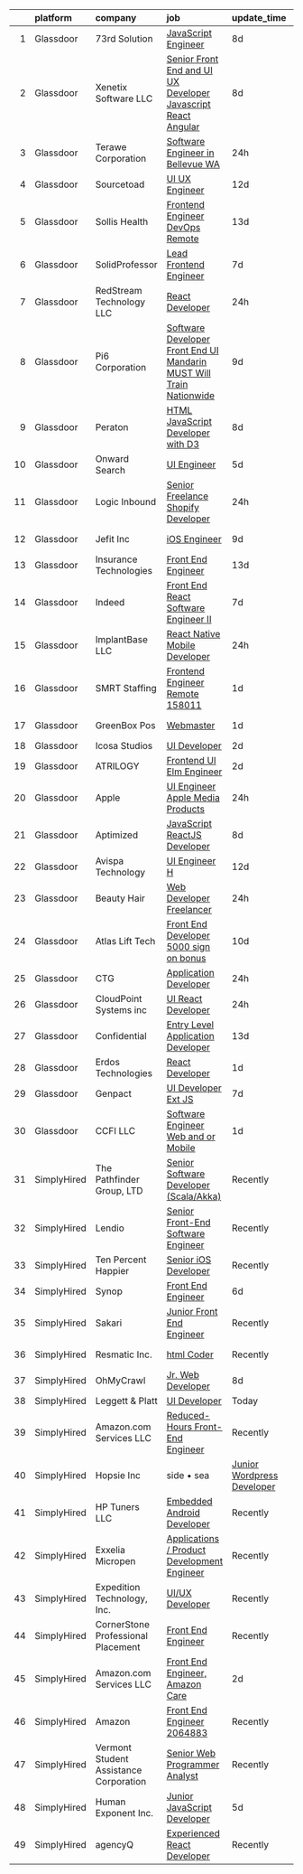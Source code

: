 

|    | platform    | company                                | job                                                                                                                                                                                                                                                                                                                                                                                                                                                                                                                                                                                                                                                                                                                                                                                                                                                                                                                                                                                                                                                                                                                                                                                                                                                                                                                                                                                                                                                                                                                                                       | update_time   | location             |
|---:|:------------|:---------------------------------------|:----------------------------------------------------------------------------------------------------------------------------------------------------------------------------------------------------------------------------------------------------------------------------------------------------------------------------------------------------------------------------------------------------------------------------------------------------------------------------------------------------------------------------------------------------------------------------------------------------------------------------------------------------------------------------------------------------------------------------------------------------------------------------------------------------------------------------------------------------------------------------------------------------------------------------------------------------------------------------------------------------------------------------------------------------------------------------------------------------------------------------------------------------------------------------------------------------------------------------------------------------------------------------------------------------------------------------------------------------------------------------------------------------------------------------------------------------------------------------------------------------------------------------------------------------------|:--------------|:---------------------|
|  1 | Glassdoor   | 73rd Solution                          | [JavaScript Engineer](https://www.glassdoor.com/partner/jobListing.htm?pos=125&ao=1110586&s=58&guid=000001818f59346a8f24eb024890d14b&src=GD_JOB_AD&t=SR&vt=w&ea=1&cs=1_e052cf9a&cb=1655967397445&jobListingId=1007939878902&cpc=A65DF3A704A48F9B&jrtk=3-0-1g67lid4mirl2801-1g67lid54g2dq800-be0b4acad5434316--6NYlbfkN0DG-F3AOcy6C0HOEGLByasGY9Cx5lIwjrWewh6s5cMnYEUrCSRL6rXFS9QWaz9Xh-UQiohWnObiR9wzTDRMeYR1c2PbuQBVMb_v0kIMieem8V9dVoSU2yOsqMru_qhwrDI5BDcSea-a8FTleKoENSB85hOUo4GjpnHTT_1e1GrpMBVLfjSmAaUF_afav7aArnc9pgbcZZSZPrkmgF2WW6eL2x638xUkaswpnrkz1yi9NdeLNxuJusy9TrQWg_4sad0NV8ALtDhXMJrzWg7yEp8aJl1iurA98gHVe0cowIgiv0J-i5osjf8SM8wd-gLq6f4yRmvAyvuCM2AVfQjWvU9GeBehgOqW1wp1pOpEetJzxpqHgpxzAXth0aDCS9jy4E-zDtjDmOIf2rqLXAQMAMoj-T1GEKH5OcbgxXPHK50P4XKD4d5R9fSTIbAXEXttOu-p0kPDJx6nCVB5J6cwHxYka2RWwvkZymxcZWs6zi4lW-ZqoHe5Q7dR)                                                                                                                                                                                                                                                                                                                                                                                                                                                                                                                                                                                                                                                                                                            | 8d            | New York, NY         |
|  2 | Glassdoor   | Xenetix Software  LLC                  | [Senior Front End and UI UX Developer   Javascript   React   Angular](https://www.glassdoor.com/partner/jobListing.htm?pos=122&ao=1110586&s=58&guid=000001818f59346a8f24eb024890d14b&src=GD_JOB_AD&t=SR&vt=w&ea=1&cs=1_f0dd01c8&cb=1655967397444&jobListingId=1007939141821&cpc=280AB1FAEDD8D536&jrtk=3-0-1g67lid4mirl2801-1g67lid54g2dq800-90042b623b70d775--6NYlbfkN0CpPMxwskfIZ-jWB7IwNHSoqSn3ArM2wfwVqlocDYodK25I6_Y2E5snAod3G6T8FgNr2eaPqRKN4EfUSdtjs6cEeHnDkaVnz9V6QLDkfPP_woH6iZDGxon2hyiPMlOIEnxcDCzr-9qpiHE8uqfIm85JnAN9I6v3znLqBKuqb4KRYQKdKYjvtaKPnhse5HlhS2EKnI_pmuoGurV5F39-tTX2t9eEodh1RdMc96sCUDavA3pAGsfW10i3edWGmA49gF3JEMoq0oT-4tIfnuIJ95Hl3FI_2upTcoHlTUlCclHhlyhu6de_OXj2CwmyPgHeD0gHGpOGetgl9i-XeuCthbErdmQEJsFHw7IJMMMzQiLY0dD29DspIULA2KR5LVYW77jBpBvO1wbYUtyjZ5Ns0IUB7A6QvHEAoujbPTqp3nAJFzT_oaLjUk5LqwrSvbN4vslrYH8jDJ_EDXKPK8JpesfaeJj5hXFr9isbI5MysxUsnnNt4qAvvPnUNsims56EVwxuSThZnQcu8ywxDkbnNfSHZjjg7O-exq26YuR87HCHk74o8Rke3HPa)                                                                                                                                                                                                                                                                                                                                                                                                                                                                                                                                                                                            | 8d            | Remote               |
|  3 | Glassdoor   | Terawe Corporation                     | [Software Engineer in Bellevue  WA](https://www.glassdoor.com/partner/jobListing.htm?pos=128&ao=1110586&s=58&guid=000001818f59346a8f24eb024890d14b&src=GD_JOB_AD&t=SR&vt=w&ea=1&cs=1_5609c24d&cb=1655967397445&jobListingId=1007957109928&cpc=545C0D17DAD7ABB7&jrtk=3-0-1g67lid4mirl2801-1g67lid54g2dq800-2aa269b27696c4cd--6NYlbfkN0Cp_WSJKd_Pz82imZmURPbhd3kYBsiZi4lpMLOH6vOlLHXZ4NTKdKhMEUP9uPogOR6IxGskdOdk0R0vqq3sHjypzZyi5RJ5d1ckuxT7eWgczcxWsy1hrvT-NVgftX6MVc0JHGhpPKlcEit7GL_4g44Ih7wxCMgQz75a2Cpfyhm6_adVLMlC4XT_AkNrA1in7MlF1dBx3fkjgb0Oj7bPjaSFOndyKtO5yx6ARTa3ef844bj72EBF7iJ0ncGzPSe_SWyQ8G01kWWVfwPW0Ylj04IQ3-lZU3NH_AxQMXQvv4c94DF6rqUb-EOsoYP4uXnV0jH0By5jZfZVw3QNGnsPzNmtRhJbI50zObcKrGdTNxajOrEbCVo2n3vpLn4BLuaeG0gF9RZxQffh6To2nYFSYds_t8FY3T_Iidl5PE6fqsqqkGHe58FSIU87jLvdTv93LWlqPPWKna-D7Zzk_dElXpWmJwwKPv0SVeU68KxbrAtmszm1ebv82RmJn3aOZmCOE6dQuoiUUnLFmliJ-gkBhMOr)                                                                                                                                                                                                                                                                                                                                                                                                                                                                                                                                                                                                                                                              | 24h           | Bellevue, WA         |
|  4 | Glassdoor   | Sourcetoad                             | [UI UX Engineer](https://www.glassdoor.com/partner/jobListing.htm?pos=117&ao=1110586&s=58&guid=000001818f59346a8f24eb024890d14b&src=GD_JOB_AD&t=SR&vt=w&ea=1&cs=1_a143ccf0&cb=1655967397443&jobListingId=1007931490458&cpc=A65DF3A704A48F9B&jrtk=3-0-1g67lid4mirl2801-1g67lid54g2dq800-1382e9cc6c66fe97--6NYlbfkN0CjhlpcIGk8MRrqVEZC62LDhbw9yf8nYsDbPLbnAzWIoGUkWb2Iql-h8BKoz0X82CVgFTD_oTOhf_hktZkSrBFSS9dmdXlGvZCptK6w5iGXUmIVFHw5CjkwkWapYgtStBSJb4eDUJjovcgr3oDj57vfnhPSGgKSfacETeNMstfn1FvImLZoVKQz6FBFaf7Y0I9jV9nrzH3B1wD9J_Akxqrtsy21sMiNiIOnvnat-rznZD8CvLIBrXJrrrBrDmJg8JlK6F-p7LZbq2BOUWux1EeR0eUsMYHsened-yBsuwzrowh8q_P9PCV0WjC06UP6N9IpBB_Wg7LfDBr5CKZb5PWNUWkpsse1k3Md5PUewn5mwXV86Kon5I4hbeInW3Fvx9mGQe2T1sEXcpxdzwBvYGGeRDhRe3-HcN1EJ4zkmnyQ6Zf0Srqvq-gnAnRbEsrdyONPu-JJG2yGRv6UZyxFDhmRsvaQQronyNKClQLRaRynn5-FyeJ67V9w)                                                                                                                                                                                                                                                                                                                                                                                                                                                                                                                                                                                                                                                                                                                 | 12d           | Tampa, FL            |
|  5 | Glassdoor   | Sollis Health                          | [Frontend Engineer   DevOps  Remote ](https://www.glassdoor.com/partner/jobListing.htm?pos=101&ao=1110586&s=58&guid=000001818f59346a8f24eb024890d14b&src=GD_JOB_AD&t=SR&vt=w&ea=1&cs=1_34b1ed92&cb=1655967397440&jobListingId=1007929709162&cpc=5D10E799EF7E9049&jrtk=3-0-1g67lid4mirl2801-1g67lid54g2dq800-612657cf7cfc80ec--6NYlbfkN0AskZT7SB6kLzP2TNIiysP2VthSGSlW3Ss6H3zkxWAVpPnhfOBXSeVaNpTyciDqQCHhDzxM2jsgnlK9S0GwNBfbLkmysGSwPgvx4GgYAiVSzn7o0Yfg_OprC7cJV_ZxM6WBqlOiZQEX7Tjy-gqLZbWzl92yNwFWXiJr4M5axotdt4z5rFxIm02DL0JU_ZXvcuHlSfuyLKu-EViyWQ_twbddjq4KBYLoaY5e7Ms8e4rBYaDck-Xn1u4e4AgGjc0zTIzuFnkPouG7gRLmL-XyFzPxR9GbANynriSF5B8aC6Z7XDXl32GD1VTyB4mHDJMK-1TQnpJzv2TlgQQweTHD6fAZRRBymUWpRTPeqosx4JIXIEMeGLsm0CVd7_jhaWV3TY-Pzv8V4GoZgmuJG-3dcODFiNZA-4h4nTAcD6z-SIUARVxd64k18n-uMRBT64UTPgsvWpF4F7qk-s4FMALaz4Mh)                                                                                                                                                                                                                                                                                                                                                                                                                                                                                                                                                                                                                                                                                                                            | 13d           | New York, NY         |
|  6 | Glassdoor   | SolidProfessor                         | [Lead Frontend Engineer](https://www.glassdoor.com/partner/jobListing.htm?pos=109&ao=1110586&s=58&guid=000001818f59346a8f24eb024890d14b&src=GD_JOB_AD&t=SR&vt=w&ea=1&cs=1_b0c60286&cb=1655967397441&jobListingId=1007943537227&cpc=BA15C3E50D27FFE8&jrtk=3-0-1g67lid4mirl2801-1g67lid54g2dq800-1662a792659628d2--6NYlbfkN0BRnp9iq5DolHnWS2ynCcrcJf8ULs8QDjidmKWUdU9db-ZSDxJ0OIZ8nZFQBAibecY8deCaSH1cO1cHVzjhemhb7bi0AadE4x7j2iVN-G9UggtOh6PLgJ5oP16rH8E-KBjxdVrU5fWfRxgEWUbxb5fR4rACyzjRF7X2zsrhVGq5RChRKboOAH_qzwsBUA2V60mcBya3ga2a8PeeiYvgR79OkQoA1Miz-o6meh2iBZIcfsX8eIe0zwFXYPHF3n5yG674x4JiAF3pPXPypfKv2I70y_sWbutlRkxVG5_cxHSKkGvoLIjfDqDY_nFb5WvDRK_ghnho9UY7_y0PaxxriHQqeu1s5S-exGlrF37scNVLssGm_Ue4mrP9zOZLn2Op8onPmWbdHsvqm1kgw5gr3jD8CJurk6wHxjsr1ZwRsKppb41BEzO14h0zSIDSVRW6zXaT_u1N4hJmpz7BOwT0R1J0RUo8uXdIs1VwAMkUFOO5Vamep9AKGv-XhsHYNRFQL3I%3D)                                                                                                                                                                                                                                                                                                                                                                                                                                                                                                                                                                                                                                                                                           | 7d            | Remote               |
|  7 | Glassdoor   | RedStream Technology LLC               | [React Developer](https://www.glassdoor.com/partner/jobListing.htm?pos=126&ao=1110586&s=58&guid=000001818f59346a8f24eb024890d14b&src=GD_JOB_AD&t=SR&vt=w&ea=1&cs=1_5b57996e&cb=1655967397445&jobListingId=1007956773373&cpc=883DC43018083D9A&jrtk=3-0-1g67lid4mirl2801-1g67lid54g2dq800-8a574113bc7e8765--6NYlbfkN0Af4VUVFC65ZFGPeY38cqKHBXywLY7NZRgmgZnkNCReYTEQAOd-TTSyAj4YzGraWReXalJVkunaw1nndv_UJCqjeqdPrk1lpk_TzUiZ_svtIdBTnO-ZFvnmQGcjIi6GNpu4FSJs-uF_hXuFUzOpIADejgki0K57qMy9VSHJK8SlPd40_uLd9CkwI_cnZHcxeNyh1hagMJEBF9IKCymweL13E7ODjidFlRheinPdHJgnJ46yPJofiezgZE_HXgMPBTpxUppyzjuU9uSPfaYVODYt-qG9KZyowVNxrZaVFTZ0T_aLTCV2ZuUoZ7fPEqS8rUNye4iHAu9RiQU3BkgpURt8r4iBfQaQxSgANi8JRjWscJi2GoYaxcz2fnVWpIEQV1VoUA39qk_KIG3iduA753_JeFZ4bePNJRS6EsxAZx4ZwUb7t-CGPR0Xukm1kfwqIDs9U2PNbnwi_QnaCgUE_veayjQI-t63ga03cMTWUqruh_bwEK0q1_JvKvpj_Jp5-Tz0Z1k3phMLeA%3D%3D)                                                                                                                                                                                                                                                                                                                                                                                                                                                                                                                                                                                                                                                                                    | 24h           | Remote               |
|  8 | Glassdoor   | Pi6 Corporation                        | [Software Developer   Front End UI  Mandarin MUST   Will Train   Nationwide ](https://www.glassdoor.com/partner/jobListing.htm?pos=121&ao=1110586&s=58&guid=000001818f59346a8f24eb024890d14b&src=GD_JOB_AD&t=SR&vt=w&ea=1&cs=1_48289965&cb=1655967397444&jobListingId=1007937418512&cpc=ACAF1607C5C1E404&jrtk=3-0-1g67lid4mirl2801-1g67lid54g2dq800-8cab72fe288aaef3--6NYlbfkN0Bc55vnFPnN7ZAmFYGAwhkdsGRmRjAFmqMbz5JLgeAnQWNmBrwqAvYazBxLYdKEM032mPS8-IyG50d8TolyMCxkmK24d7BRrUvbgm6wpMczDhEoc-3rdoJDQg6RevmN2xAnn7Ybxvcxher52MsedjJyJQY6sVAA5sgVOYWurojMrdgxIMT-gXOOdhoex0e5kVYAbvdtonIlezIp9fBWBsei1iyc9XRnwkdzPLarmEGecbNGgNux7bD3CnoNl5TT8sZgTmMsSRYL7Nf-3nFpfAvQtLnXLpvZOSCPLcRC9wieljS94CgW0C0V23lfQGgXTXTHnCkxSuVS2mQlZVc4FU9DexopQDQTsqedLdIMH5Rae8f4i9Rkz40ri1i3couf3FVSUaZ5aarZvvD5-8NlQ81u_xJyOgVtqLnIXvfW8cnMgkxYCg7yn7p5asYc5Vq-HkzyLPSBp5I45FhTPLtXietjzCnAieSAlHEy00XbvLBY3_eyCzeJXAYi6LOXm95saS_hNYRZg-PKDmrNP8nBfkQypGbfIhBUS74SA85MaDX5pr3tUOGpIIaj5JpXd4LIS6w%3D)                                                                                                                                                                                                                                                                                                                                                                                                                                                                                                                                                                      | 9d            | Tempe, AZ            |
|  9 | Glassdoor   | Peraton                                | [HTML JavaScript Developer  with D3 ](https://www.glassdoor.com/partner/jobListing.htm?pos=120&ao=1110586&s=58&guid=000001818f59346a8f24eb024890d14b&src=GD_JOB_AD&t=SR&vt=w&cs=1_bc4355fa&cb=1655967397444&jobListingId=1007940233228&cpc=1FDE87803EF93CD3&jrtk=3-0-1g67lid4mirl2801-1g67lid54g2dq800-13310ba453325656--6NYlbfkN0Cx7R8OmodZU4Ze4hnUhR0Myw3_voyDLMHXumN7ynSuTrXceT3foN28OOGtcbbQ_764RXAItwXbmCzLD1s4UgY2k5vLP0HtijumtcXwpQjVgN9B_yN07azZ02sRGzd8pzMQ0LWbVycgETA4915vs6fqEfxxoP4-PA36uOjSEbPmw2R-AKhKwoS5FnZ9GjAs4xEWFfRmdVanRBeod81lTC3ipgww7aFKIPzMyf5kbVcvv7wfOjfNEhlho6aU6u1lxWLFDTpm6rysEpVW8VwcuyNvwGrGxDbGg0MS4MofbmxVtK07KJbBXOdPBtOz5cikE7sVfoDCqxbt8EO6UBDWTyv4L19mATTB9dgWMoQ96wMMitD6RTdJvr7TFxD8qpdO902ls9xieaP_H4E_PP36cAi8tHrVv-j88zqztezxx8jDUdcvKdR7oHtyIgv56x11v3COXRgiyCnOeXi1xrTxBQiHB05rpnY-JjQGHZ5LjYYItGCK1js6mvlJVAhC-H9rJAJNGWzidBoY2H-QdDsYD0Ri2Vy2P-CTQ_5kvkrP7dov0tQBdk8bRb1k_Gab1H2zNF2r4J5o6zeDe-30t6v9RvicnqtmdAWQAT0OIk9Pnydqw-T7vbgmCz9ANXyIANOkLNg-w7zisxDcgpevqu4Bykc8wN4wLA5wxO_Hq7bGvvfEM3gG-1q-Kia8l4ZH-K5uvbMcxT2GZk6tr4XA8SaJiO_VoQKwi9hpYJ5ymOqNGdfcsS7HNRj5ociXMCaEIcTe8eg4s9xOlJmOvHTAZJr0hiCbPDPNafBSilRJj40j1m4Ex3WDRuNtoqD1sdSJnMBqUapsxpDGT7aCkmdcJ4n0RGQ6FQHLvIsS-SRBNYCFnmjH039VeJVDkoo9bWmkdPzDipu1p6tfZ2HvM-FVoyDGldqySTLTW69bKyE7DPbgT_uEC8ioys2xgGaS97cJ2yZfIPY0Pq527-NWpHewtxyc_PLJUt2x6T_wZdJrO0RUgbacypkfAexQfm_vVzl-itfoIPQ03Sq4eYsaA9Q4PWOcuGdIjax2v-Q37oq7Z6qGOAz1q0Eop7MJQip3mtpvVB4bFtGzfpHwTjxWEg6qA6DtZ_geYoEtHJB9Zlm8OqByLJkj3T3N6TnK9uxaXezlAOBnof06RDZSfQjwnCHeWxQRK7rq) | 8d            | Chamblee, GA         |
| 10 | Glassdoor   | Onward Search                          | [UI Engineer](https://www.glassdoor.com/partner/jobListing.htm?pos=118&ao=1110586&s=58&guid=000001818f59346a8f24eb024890d14b&src=GD_JOB_AD&t=SR&vt=w&ea=1&cs=1_3485676d&cb=1655967397444&jobListingId=1007946854771&cpc=4B86475FAF393599&jrtk=3-0-1g67lid4mirl2801-1g67lid54g2dq800-5fa01e1ebd6f0cf1--6NYlbfkN0B7YoEZZ2QAGDyEGGmBPAUWSHc1Mt3sMCn9FehKcWA3w5p4dGJxWifpoAJCu3xk6ZhsDfYtr4NNs_B8oMw7smWQNUE3uIJC2h3n00cs1kIP5XBHjDRdA87-ly0WsFmMExPmPsOyc5a6A9GqhoWcyQXQZIBLP5pYvNheJixunOrDTxxacmnc1U6FtG_1PekuCY2YrfYxbch53HBtK7ZG5STREyNRCsaVO9T0B84qxHKfTH6bJD597w7f-HAoQn0OWzmU_-r4Y6-vafTbxYBRYI8C3lgW_r1qV1x-paMUwuoz3elLaribv5U1evF--QqFwHFueRTfp9Z7PVme144zop7mG35gb09C0pO6XW8aJ7KnOcTNz-ysquCfDDSa-gRTfmPIt8m-OarMJ4URSiMxpV-W4hr1jiL5YMj_JxsQkad0vPZweUId6RRDu37vJpTZAEp34rZOvKKUShtIPG6g_fNIvgtTfdZNb7an8MYxFSChjc2JD1ZEhGQz95-3ZBSyPUBGemfmxPkWo3947EgFjOw35I3laXMYfafNhXk_hCObeD-b82UT8H7iVgS_Opkv6zAIitAiXCAdk_z0un4iPWtXiuU_ZoI7GLeLSI8YHNVpKUHPuFp1ea4eGobcEw6lVx3X_JJupkOY9Vr4rzmMixDJZM4_NVQcQjpjYY7J-nstkVw-bWAlhoeyh8MEibHVUbrLqnLVdTtKjGL27CpVC0toquOd37V4RvnkUNnm4bewR9WjRyBSZ6UDqOMuFUVfFsWwdczg_Kle7Ydj_dZEkcZT-ageklsw68wJ6U2M72NwquUiWmteQrCntJB-yA1iXTeMPa1Su0xXLPjaH-Xt-lRKhKs-H7olS00_EzXlZOSWjiGJSUCqPpi0vStVI5tVrs38gFrymTQGSwooELEt_AJQZgJrR6oQnxV0OUBinsZ80WKMUykGXx0Gr_zBq7Bd9c8lP1VFV44oVRPrPKC7h8xHVSPlBZxCJi30KegL4-8SdML8jbn84uc8)                                                                                                                                                                                    | 5d            | Novato, CA           |
| 11 | Glassdoor   | Logic Inbound                          | [Senior Freelance Shopify Developer](https://www.glassdoor.com/partner/jobListing.htm?pos=106&ao=1110586&s=58&guid=000001818f59346a8f24eb024890d14b&src=GD_JOB_AD&t=SR&vt=w&ea=1&cs=1_212b831d&cb=1655967397441&jobListingId=1007957939926&cpc=AF02A54CD0F60729&jrtk=3-0-1g67lid4mirl2801-1g67lid54g2dq800-9c05043e034d841e--6NYlbfkN0B8F3QM5UUMpxr31liGILL0Hyrl8b-MFF8m_RBITxmWo1iFi5MUeGIUGe-6Cb3o4pG_8AUrdJx0cPE90tbML-jyIE9gSXZxTiIa7ziHC4X8e3MUvKi4skEH6j0uUIbyatPQsOXuB62ssJ9ZTQscmU_Tqj8XddIwnz_7gsWvz4dVecfYcrkIx2Ks1APcjBnF5GD9H4Uuk5XoO4VKhGnXTrr6kZeUYkr24oCWU0rqpmnQ4I08EiYl09xnkdxDp-50V3m3HOx7-bT2eP5H-foyAlwWjfUhSTCOLDK1duqNOS1kQgN1aNxNDewBTwUet2tSa86gMqNB2fZJUcjvHQMhuIlboQX5s2ATKyGsftinU8sRrHbBspLgcxnDR_b3rkDVlM6ZWIwmlmTG2nl9DripdoqK3gN18Mju70TSbZnw0eJA-Xtiz4sEh3UPLQHxXRn6BB_K_aAl_ux6TPQ_TOxbeGG-4SzvXiYlqCM-gBvHhUD2qBs0cK0VOh2YUudIoIcRChI_xaSfH1Yr6A%3D%3D)                                                                                                                                                                                                                                                                                                                                                                                                                                                                                                                                                                                                                                                                 | 24h           | Remote               |
| 12 | Glassdoor   | Jefit  Inc                             | [iOS Engineer](https://www.glassdoor.com/partner/jobListing.htm?pos=116&ao=1110586&s=58&guid=000001818f59346a8f24eb024890d14b&src=GD_JOB_AD&t=SR&vt=w&ea=1&cs=1_1d5d3016&cb=1655967397443&jobListingId=1007935247636&cpc=AF02A54CD0F60729&jrtk=3-0-1g67lid4mirl2801-1g67lid54g2dq800-42a4109a133f468f--6NYlbfkN0Bp2oxi0fDGzBmFhJWTqRPVxU3Og-8ngFPWfI20soQi05WNjE4--1hbWuoAEAoXTtdLap1As9GRSw9oLYl0CqVNKirCQzGWxB5VChfDGsVPGBbTmDaNtCz_v2pmPzhKR4Xmf60ETQZyLp2MegdIdlzW1hdaBUXnJcwG2vgWsYoYppglWkP3qXAwrJ2OKv1BQX8NShO4GS3ygWJGJ8peLpNLsr8V3zuyEIkb0qCB4O6_CHzzbc7eMEuNxeT2r324suTRoHD4lfU-jgN6nGRbehILK8Zl4bJVMIGjj-6UyD6Z-mZr1sNKGLrME7eIOJa64jDSW-EkVPOwPndW4f-0NT6R5KHsptE9M9-hZFFnuXaHx-ofG83AZX0mIDOfpcUSRwD4HTKEdq4eP5QFWU-ZMIbtrlaUo8U2f2wqf0YxgyXZzkIXl_btrqpYI8vaemUgbRi4cnlt2Ix0fBPvii2pQagOBIWPh2jgf_8ZkQzk2T70l0IuOOYVKPsk)                                                                                                                                                                                                                                                                                                                                                                                                                                                                                                                                                                                                                                                                                                                   | 9d            | Santa Clara, CA      |
| 13 | Glassdoor   | Insurance Technologies                 | [Front End Engineer](https://www.glassdoor.com/partner/jobListing.htm?pos=115&ao=1110586&s=58&guid=000001818f59346a8f24eb024890d14b&src=GD_JOB_AD&t=SR&vt=w&ea=1&cs=1_3325e7c9&cb=1655967397443&jobListingId=1007929412368&cpc=F41FEAB56D215062&jrtk=3-0-1g67lid4mirl2801-1g67lid54g2dq800-470cbc2256cb70b2--6NYlbfkN0ChkS3msrSMXyi-T9vJ81R_MG4yGjGHm5mcsBqkm53Nbnx4iDXM6amTE3KG2cGflC0L0dJAhT6797HRS4qlPmOIE3yGKc4qNT4EXZ9Sa1zxOjsyQeR-AJ1RythxtVNsfym3f9V_n6ww8CHb97D63xNad7R1PlOhFP0h6Yvqd04ytAVZCI8MIoV97rtWMJ9odlkZyXOsrOfG8Yoj4xMEOCKkNeYxgx8FljXurn6V07kmqvwG2wg5oYbdqB4JFdYi5EHARdQ2b5smeE0Fn3osLb1i0OhDyCLPMfJOLxtJsHF1lJ117SqHBqRS7xJFlEyVNW8XnEgPGE7bGJ-ZwY4FazKLlaUysFkxcM5IdEWx0SFCaXzRx6o4JLZzR6nLssG3WuzRwONzPUl2uAoGl4dLU4BffabK_cr1wuiZOvJZRbt7Yp8g7jm8ONlEFrRoESxMOiHICbounviG483LM8c2sRV2e46ZLF-I5pohde2c-E92H3RnBmlJMOAIUzY4s1WkxPHgIdocbTAdm-30UXx8snK_)                                                                                                                                                                                                                                                                                                                                                                                                                                                                                                                                                                                                                                                                             | 13d           | Remote               |
| 14 | Glassdoor   | Indeed                                 | [Front End React Software Engineer II](https://www.glassdoor.com/partner/jobListing.htm?pos=107&ao=1110586&s=58&guid=000001818f59346a8f24eb024890d14b&src=GD_JOB_AD&t=SR&vt=w&cs=1_b29405b5&cb=1655967397441&jobListingId=1007942348623&cpc=FDA93C03AE7AED37&jrtk=3-0-1g67lid4mirl2801-1g67lid54g2dq800-66e5042bf58e8fd2--6NYlbfkN0CiRNM7CVr8YueLFKlzwbFWI0o7IjV438l4sVrvKZ0flpURU_mqoI8E-VxPfg2eTCEdfVvTMipnGc3W37vUOaqSGe6GWU6ZO_kJ-dK72ehFaHGF9JxcjXWicaw6UfKYODQNKe3irwa8fIuKnBMRQ1Pel8TdfZMkZunJO5gjT2RIBAyOHfwMjmK7VuOMF_JPGxjf6y6O6OXYhAbp5txZvUwDWcm3MJpPsbF9OPoCoHSovG9RCjQHO6Z-gfRF29llx3NDC5mne-SAOdc_EEPYE6xVbFJFy7oYzoh-72OjYimoES7GTElm6py6MZizmE0HpRp7tA0nWJdpOuqeEpWspFCVQ_m7zPpUX6Udb6IVvshmDkeDFgx4QgTlx4m8xzYHJaRttsim3P7nqB_sq7omnNn2a_pWF3TBt573D2Fs7y9sBGV3Jaw8IN-a8GXbZ5yA3G5tCtq0J3P9BhPTMmHPD_KPzKkZSimZ51T_4KWIy_-fmWZqC2RNjkdeBx6KX8lCLTSqdVLuhkr_Mjl2IBSsix09)                                                                                                                                                                                                                                                                                                                                                                                                                                                                                                                                                                                                                                                                | 7d            | Miami, FL            |
| 15 | Glassdoor   | ImplantBase  LLC                       | [React Native Mobile Developer](https://www.glassdoor.com/partner/jobListing.htm?pos=103&ao=1110586&s=58&guid=000001818f59346a8f24eb024890d14b&src=GD_JOB_AD&t=SR&vt=w&ea=1&cs=1_32eceada&cb=1655967397440&jobListingId=1007957807226&cpc=9A35C3CDC9AD954F&jrtk=3-0-1g67lid4mirl2801-1g67lid54g2dq800-5c8d0a05a8c6c5a6--6NYlbfkN0BHQbTvVCdnG9b5D_7dafPobYSDZepSIAvvxtVc087LjiNw-s6lgyJahSy1GHsxjTdHmIMK9E_40OTjVPO0ENsVyl6GMyfEVsoo29DQNBqPMsCPXjbc_KenJVHFPBx4fOd6tzIQsHCej_drai49cVorEUJqvvUxrHGJmB0kYfFXhy60oIeINEh5HdgkhMfuAq9omd6cWE75o_1IB1nPpeGLHNzGa-vSSZHkGAoswS_tOOU4rrm5HucDeZSytKF0g6ksKpwyWw4XDatn2iNmhj98ct_WTZ1ls2MdbhuS8jMz1aNjBArP0Ku9YvLe8STL2ekrc3JNqhrUGUR4nUep0EXLTcFjhSu_5ao9GBw4rZDO3Cn0dsj_AfZTzqsedBhpwyyLVz7U8_y3JgjogeifOkXM0phVTP9_4cyARldIeF0nmbsf7l6uEa08bEv3x9dP-2kl8by4V4KVxjdJF9i2wQFXa2V2MNazzsSs_as8_kICcIWBX1Deo2-lmTQRVPRp4Hyn6cbTDTz0EQ%3D%3D)                                                                                                                                                                                                                                                                                                                                                                                                                                                                                                                                                                                                                                                                      | 24h           | Remote               |
| 16 | Glassdoor   | SMRT Staffing                          | [Frontend Engineer  Remote   158011](https://www.glassdoor.com/partner/jobListing.htm?pos=119&ao=1110586&s=58&guid=000001818f59346a8f24eb024890d14b&src=GD_JOB_AD&t=SR&vt=w&ea=1&cs=1_e0840b83&cb=1655967397444&jobListingId=1007955271154&cpc=D69957E0862862E0&jrtk=3-0-1g67lid4mirl2801-1g67lid54g2dq800-108d833c51046b8a--6NYlbfkN0B1iZffVNwR6yblgx4UGLPVYtj6CoeVi8wBybtNKgrFUOUXRgJbsWR06Qg0ALePDRbHJLWlQmYXsFyQqWuiDwZ6TabC5c7hvZOHYvvPMIc6sgcRC71RL1rFhfXgXleD67TENPdnVQJP9HD3pZdQ2jCyWoQd7YgqMi46X19hqownWDuuwwDXAD4a-dVfA84PZ2916aNzRKqHM5SdZOiMSwoV5VFU2aqINexUzxsJ5PEQzHnw0aHnJHYI1Pjf-aUZ4gMPyzifVFouE-1DMMWNsEKJ6zRTNIekC4fTofNJpLI89Dg-zsiA1nvhL5gG9BwYbhgurUAie28hh3tilMgrft3JLDlAImGhfhDBLoK7ZRGYxh6TlUWYwXdy_qvoLe-m1jDNkYa-Q03qzCxpu26TxFZwj143E-ulf41QLUD3PW7-LBYGwI-P5qmiKFsUR3dmR9Fx2VfgyrI1iP0DDytwnCjkMg-YTk_eEMX2ickWLUYFdgRHXi4CYs29MhDIt6YUg2nXk9WJ3gOq6Xb-FON-PY88C8Arb5GCWdtC0K4bBWht7g%3D%3D)                                                                                                                                                                                                                                                                                                                                                                                                                                                                                                                                                                                                                                 | 1d            | New York, NY         |
| 17 | Glassdoor   | GreenBox Pos                           | [Webmaster](https://www.glassdoor.com/partner/jobListing.htm?pos=113&ao=1110586&s=58&guid=000001818f59346a8f24eb024890d14b&src=GD_JOB_AD&t=SR&vt=w&ea=1&cs=1_ecf00ddd&cb=1655967397442&jobListingId=1007955756107&cpc=39721386339D0809&jrtk=3-0-1g67lid4mirl2801-1g67lid54g2dq800-a2da692f11462334--6NYlbfkN0BHIfC1zsKGIu0R3teaIu8liT7fbRNLaQeDQfcPJweUK7RAcvx5cHrvpMXX9bQFKi5nUuxlA1xRAwNNN9UTlKJwFRfFD7iCXEYIuG3PleknMw9OAaRA6MG3lCp6-JPv0Xwz7KHbZwn2Dc3b3R3cN7ir_k-2aCOh_8HiC1HJw_WqgI8mOKzZF5BrpRqeFEz0GwYNfVQStoXHKYzXO7Ed9_yyu2OT7GnoDbXzpz8O9mTGEb86DewiPZgDrOWWabnhDBDRuk-1TS5O-iW17ifPAdh5tW47DaTExMO33MyME16YjiS06oNuh4iUVWG5kMHP2tw_Gdncf0P2ZVl8u2EJPO_BPW-htrANEXi_LyqDhWAdFF7N5qGUgfYExAOW1yUYjXeFItocgXbGQJBJf9r756aPHQWxQLgdd1CnvTo7b7tpwOqeWIELddlUWAuPJ7AwXKMB0QBA5wUvMkKTpvegS0RJVKkINBVEbPkh_HbcqaA9yqTi_Cddd_6cirxkK8AZboQ0jh7LG-ziwQ%3D%3D)                                                                                                                                                                                                                                                                                                                                                                                                                                                                                                                                                                                                                                                                                          | 1d            | San Diego, CA        |
| 18 | Glassdoor   | Icosa Studios                          | [UI Developer](https://www.glassdoor.com/partner/jobListing.htm?pos=114&ao=1110586&s=58&guid=000001818f59346a8f24eb024890d14b&src=GD_JOB_AD&t=SR&vt=w&ea=1&cs=1_8688f829&cb=1655967397443&jobListingId=1007951573344&cpc=F4EED0218A761C36&jrtk=3-0-1g67lid4mirl2801-1g67lid54g2dq800-5a57282e65726618--6NYlbfkN0DL4EpzE39CQMrwKJMk-75eD9jJ2mJh0WIFWP62DW5hyyT5CHT6S4cL55qfVcnLgRnZfNXtVVsQDY6QjQ6Tsa_XZ_FAvqATtuqEwj5lGxxOho-qXj4RbieO6RBtFD5b2cP3bEHHxdDNk9LEmGA0TYTnM0q6vmIOHhVNBhfCQ0QhaqvNncA5Odc7byragArgspg_pIS86NJ_fvLNTrCxw9f3e0lKDxD_KYwlEUj3dnWoYwX54G8YPAoWtq7atppNpk3w9rHoafFFphvKxYiQCVpWYK4-bpw-1eiUWkJvJtEL75M6Ted5CW5auwT3xF5jyuU3ijeGNzpmuVVI990qQjNbOawW01juT8QUcxF8Qqnxn9-UWg3pZuQ2isHmfgHqDELtP_lyYiRO7UgrHUbfyKCeCpvXv_DePxeVXIJXOerrJpYZmzPh7eenU3mZszrYCtO4T_HPLnb5xuZlZJvgZ_DCGwtPfmH1uS-Kg9TwleNPvMDbkXorFtRmgq5U79sZ2k7Va1wK-FABFA%3D%3D)                                                                                                                                                                                                                                                                                                                                                                                                                                                                                                                                                                                                                                                                                       | 2d            | Remote               |
| 19 | Glassdoor   | ATRILOGY                               | [Frontend   UI Elm Engineer](https://www.glassdoor.com/partner/jobListing.htm?pos=108&ao=1110586&s=58&guid=000001818f59346a8f24eb024890d14b&src=GD_JOB_AD&t=SR&vt=w&ea=1&cs=1_3eaead9e&cb=1655967397441&jobListingId=1007951974151&cpc=3DB599BF2F4828F0&jrtk=3-0-1g67lid4mirl2801-1g67lid54g2dq800-68a92fa90fcbb848--6NYlbfkN0Coaqwr41TC2LgejnR7Utnytr6GYvK_E0y3WIq7ZdLRae9o-QpJIESlqP3qGLJFeU5dqe6N4gMCbDR-n3pXvhT98Mgxod8UQAAqLWEQreMdixZW2B1RD6nfE-sLKercspbsywCsncoq0A22johr5wHrPfrvYirmkD7Z-IhZUBpg9n0XvkQQuqYKp6cIBLnCcSwjPQ812aK_nTDlv3vQQZG_IGMnZdZbpgiuFP8FLkq7xt6sLkxhgQ3Xy1c9UxHaqXQPLV6ugHPDZNCALXf9pu8R8-K5xpzefkcqiilkZfxwgYHvzWUhq_tcnPBrRWNeZrt-rFKOmy_tSf3LKD8x8d24XEXT392aeIhH5JGFJ3K1oY56cS5fp1p8ry9Lcnr-KjA09tlfBWieUaql8eYglMsPEdFNNKHasX0nSDkWn_wpDxW0RczgOVEoSIU4PVqumXrBIMaI5y2ExMNSwSLf4A6wUGn18K_okUU6FyoKkcFsZNb1EMIEWYLZ2UpTqDQqxiaNr4zL9XwiSQ%3D%3D)                                                                                                                                                                                                                                                                                                                                                                                                                                                                                                                                                                                                                                                                         | 2d            | Remote               |
| 20 | Glassdoor   | Apple                                  | [UI Engineer  Apple Media Products](https://www.glassdoor.com/partner/jobListing.htm?pos=104&ao=1110586&s=58&guid=000001818f59346a8f24eb024890d14b&src=GD_JOB_AD&t=SR&vt=w&cs=1_dabb61d9&cb=1655967397440&jobListingId=1007958038015&cpc=AC285F3A3ECA6BB0&jrtk=3-0-1g67lid4mirl2801-1g67lid54g2dq800-8a0b664032cadb1c--6NYlbfkN0BvKrLyj5gPmtZO9T8euul8TCxuuKNOtzRJOomxnwSEodTz2Bc-sPZlFpP0h5lDivovpfvqOxTLWHU9I2qb_-gDvf3LctaM9XozobUmQRjXF6f63jcxG5I8xS-venhMX2NcyikjYLIjvJ4YI5wvFezBQX45jEeeXmzpKsAxdR7CISyRovLHkgZFO9Au6skna1a_6tl-WrjDYU_NQTICNzPPvedgOA41o9Tw-lnMaJSyXwL7HfEiLwNfvfCeCwI8RsVqmgHceDTXnPA0uDKbk_EtS1a4AG1YYf5218xa7-Jm5Ilvp567yy0IfWXh7lv91YYeiin5O_uCVy6D3Y-ddcNcbZ-JF-BDg4YmAfWwxDXINX4aMHzhHMrXDVzlLi_ubRcX6UYUKgTbPaJIbPzssoWXxjxsJM2MPLKalUfbmCjpiHpv_KQfHZ2i7TgTuVKmgfYkYYe_zRHHQmtG1FMyjZ5UE0uUo908gmqpLMUY7dDMkbefPP7UYerzXB9vJRmlyO5VbozTLfHH6IqWtujrJY4zVDWLXudl76htms9Dbj8GyPKU07PGsz6vgvtyKhsL1IF0Z3om-zdTqpsrQkro3CFMzx01wNqDnUVGLX2P2yyUvX70PWX23Q-HWR4KJO-eZivkOv8kY_6qNPqTBgwR2glzGl4EKqYZXIt7NpZcJeZhvbV5fKySeoSur2bmqmUTMZ2qUznI5GL54FsTaF5vNFYr2sa5MGfWkKqDSZ4otQiRRPrqlftwu_VJJFtcfPtw7Qf721TrVLNoWOfLzssV5dKkCHxLpsdOolwvbx_FdFgXCpt1rdeYlGYNiph2vUm8SJ2r5pqB-h2m_JMOVSaPlYMZcLstH6BhnriPXh35GzRDzlyYp1zIVvEtE46KmIHR4idd5ZFZLTzxsuYXKTlWFhShnJRMuHL0vbErba45Ze5LDJp19B80jqQGufYLsyoHLI2jqFYj2cruWJ-0jAN6T_3o)                                                                                                                                                                                                   | 24h           | New York, NY         |
| 21 | Glassdoor   | Aptimized                              | [JavaScript   ReactJS Developer](https://www.glassdoor.com/partner/jobListing.htm?pos=127&ao=1110586&s=58&guid=000001818f59346a8f24eb024890d14b&src=GD_JOB_AD&t=SR&vt=w&ea=1&cs=1_16f87c36&cb=1655967397445&jobListingId=1007939674688&cpc=F17331D9BECC482A&jrtk=3-0-1g67lid4mirl2801-1g67lid54g2dq800-05ba3a3718ec50ad--6NYlbfkN0C6vjfX0X73drs5V0fZ8GSVn4G1lZy3REqGNI9G_UpL_o1ZfffOt0FdL84_mBuJkGBc0SpKNfQFL63ggPxktIdkl34fqOD8x7GBgjT5bPT7M__-nAFEZEi7KT4JMLU_RrHyYdBVgJmlPq3X6gK38m_MGT8IVOq8P51W5lpnx9EoZk7irVMIuGv5B-r7jgtejIhQUjNREeH-EXLGSdH1CelTJlqjCks1rT4QS2IPKgQAAZmNxK0ql0M9STMGSBy981zGrFBLngVwiQn9hvIfXh9wcb_JtWjBHqOZ9bz5ut6HDRf7Ne5EXH7UhrDLuVEq5o-TB6NKEiz-VjK3fc87md2L_ZhnA2Qw2EguOGeAso4MWlV-MYmYPLE5F5IO_XGXGLW3boYfWB_Cy3_iSChSlus02-RdW8l6kZNqJz6_4HCYpBZmiGgJc2mkwTWsNOlqdtrQlMtr85qJOWFStYGkOdyG0BYY_FgyuxUywiKPz4VQRuaURdQXCHWZp8FHpC1mhW3tH6HqM5P0_A%3D%3D)                                                                                                                                                                                                                                                                                                                                                                                                                                                                                                                                                                                                                                                                     | 8d            | New York, NY         |
| 22 | Glassdoor   | Avispa Technology                      | [UI Engineer  H ](https://www.glassdoor.com/partner/jobListing.htm?pos=129&ao=1110586&s=58&guid=000001818f59346a8f24eb024890d14b&src=GD_JOB_AD&t=SR&vt=w&ea=1&cs=1_dc8edc7c&cb=1655967397445&jobListingId=1007932631574&cpc=9C2286EA3771AAF6&jrtk=3-0-1g67lid4mirl2801-1g67lid54g2dq800-5ad7c47ded807920--6NYlbfkN0Dj2d0qKPEJP0fpBViK7V-TZwXvjpwqshPgAnSSx4qW-KrhPkyDM9HZN_F8jkueVASXz2uduGYmphwcZJ8djClgT2JngLHxEN5EtlFOfcfDw0mC8dafxDEuDzoON_QXMq5KetONQKok9J2PpNgEDCu2vOKHeAXua0PIY0C8PYZ2q9K9g1VFt1w1Od78NyzpBidx8FWJoZcfnD7YENMreYiUULEqoCIDvo8kCjjlZoQ5TUwW63yBozEDETEVPXwS9h91Vua7Z79L6XZkjFSOJwBnrsyGMYmVxGG_6DWdTJYrhihJq64CuntpBwLIzXjOVMDInve8eckG0gbFROWtr-4DYtAyoTBcg-C6tzgfcS5D7lKFq4irSROe2g3ApIbzNhw8y53a4tUM3PBUmILCmdyja_0PmP0ZahREv4y5E5CZeeLrAE1ordnrffSypFVrPKHqjKSE0oySon8EVQEx7QzM)                                                                                                                                                                                                                                                                                                                                                                                                                                                                                                                                                                                                                                                                                                                                                | 12d           | Sunnyvale, CA        |
| 23 | Glassdoor   | Beauty Hair                            | [Web Developer Freelancer](https://www.glassdoor.com/partner/jobListing.htm?pos=112&ao=1110586&s=58&guid=000001818f59346a8f24eb024890d14b&src=GD_JOB_AD&t=SR&vt=w&ea=1&cs=1_0a585f07&cb=1655967397442&jobListingId=1007957362754&cpc=87A0A889578C8297&jrtk=3-0-1g67lid4mirl2801-1g67lid54g2dq800-8308012ce2915bbb--6NYlbfkN0Bo_CM2a8GgFIiw_-9fb5ug3xmG_MFCzpxBl7ntROtVZZwkxXllnYUBgBpU_qwXE7Ky78_VgPMUIV0OjZCaxFwl0qkzy-TLoEoOknKJ26fHIqDUhyt4l1G8tvr1-g4KNJcX0Pr-0eTN4e5osYGh9Y_tqNzlXBW7-769MehRtgMc9fTsqJzI7vs0m6x-DN2CIZgWDhIvxKVaOgg9IGASDeHmhVG0vGAJ5KJ0rctJ2dtW7b6rcza28XhmEmxkxJEawfnAgzyu4js8lazG-3kOIEn6LgGBQyCydo-hPS3TnyR4426o7cusJTSRKAIoHdxIdFYUoXhuWCDaQ4ncLz3tJch4sLFOV2A7jlabh-LSyCqghpQ4bYrgaZKqmdfOOWH5zw-0GpUXA5M1BoskfeZ3wo0h2EWYWS6ZsOSbT-DkEIhF_hgDNj2lhy53buo0XZESLq65kSR1J5WeYCtlUoXkeCn_ghD9Cofyhut-9g5JePxL8glXXF-rnK8wvFMmJ1W22kA%3D)                                                                                                                                                                                                                                                                                                                                                                                                                                                                                                                                                                                                                                                                                         | 24h           | Remote               |
| 24 | Glassdoor   | Atlas Lift Tech                        | [Front End Developer   5000 sign on bonus  ](https://www.glassdoor.com/partner/jobListing.htm?pos=123&ao=1110586&s=58&guid=000001818f59346a8f24eb024890d14b&src=GD_JOB_AD&t=SR&vt=w&ea=1&cs=1_8770523a&cb=1655967397444&jobListingId=1007933818242&cpc=BAEB662971763A76&jrtk=3-0-1g67lid4mirl2801-1g67lid54g2dq800-318283b5a0cbd660--6NYlbfkN0BmFqWpK4GAdHJIq62w0tIQjIOcm7n0NInUbGIrNzFlW5XCZFCs1BKqIKtyQzGeEYCl5f4ejoDsjeB8YgEDq03fnPWqdEWc8QN9IOsr9t2dtG_dvBHBlg1Ff302HmsC5i2oRfLRwQzv4XzwWLd8A7pc6wGG3d5mdaBUjxcLCXZPEzUFSuirhLDbR8depuZH-aoM1X8eZJWLu5yhuUtXrSED7_sWbwHpX_199lM_Z-0KjWjpJ5yKlqAbpYHPszfS_tXGYPYodIgZ2W9ZapBqgaR97vR-TRTDeufItcAzDFzeE71ARq-MNq2J7WA_R2ov1nDGieRR8USPn7mnvDoHeQuilebVCNdMGRQQdFB5iLdHi3wkmhyaJ083YALy2S4Sk87rogXUglSbSW_urwcND61JSPrsoC5KVpUaeXwCoHftHOuKtWrFNnM4CaK4NW4fCzhRL7e8fxT-0WHQPvpMmj8cxfnlloixr5gE8EyxAeKnFfwwckYBn8gEmiBeYz9FSLuWT9KuSFHyGqA66RNw88qLZYJSL5f3zf4%3D)                                                                                                                                                                                                                                                                                                                                                                                                                                                                                                                                                                                                                                       | 10d           | Remote               |
| 25 | Glassdoor   | CTG                                    | [Application Developer](https://www.glassdoor.com/partner/jobListing.htm?pos=124&ao=1110586&s=58&guid=000001818f59346a8f24eb024890d14b&src=GD_JOB_AD&t=SR&vt=w&ea=1&cs=1_9861d6e6&cb=1655967397445&jobListingId=1007957039895&cpc=9952A63AB06E78AD&jrtk=3-0-1g67lid4mirl2801-1g67lid54g2dq800-854bb04cd8edea1a--6NYlbfkN0BUuw7dcSK2qrMgpRGDt7rEWDvwL-yoXP8zyKxLIZmMowzKQEZHotvMM7vkAQxDUyESjy5vDzQHt-MWW83OxH6G3UVVIYkCy5qQCOZkpk_frltpSItLAB5I6rBcx6HsFCyRDMiVHFAmBaMPcFWekofv1q4NnKfLdCBoB_R2gYH6FZI2JL30ACNs1Pa_f8nJJuPYhIFlNx-089v7NIiBu5ZuYipW1AXlu9ooPA5eFw32WT_aIDzvGsocIQHEJ98JLaRECembSiQ8X5ZgDFmzPWscCrwha_qI0KRuRWLzaoTb7fLfFk_gr7b6f4iDw7Fxukux7ldprMXpoTtYzkOBImwYEdKkVCPIkj1X8ERFeQ4qJ9oSCDih5xLoDNo8LDkIeF1dfl4VpNTwkxeNxZapM2q1izpb9yR1VAiBH8bo6TuFgN2MSF4dqiCX3OgsbK_-20R29U5Hka5EOKVnZUaSG37qHKeY7TS_tEQROnyu4E5U0YtQkVod9sMWhoy9_Rafa558tRH7PbjaTw%3D%3D)                                                                                                                                                                                                                                                                                                                                                                                                                                                                                                                                                                                                                                                                              | 24h           | Remote               |
| 26 | Glassdoor   | CloudPoint Systems inc                 | [UI React Developer](https://www.glassdoor.com/partner/jobListing.htm?pos=110&ao=1110586&s=58&guid=000001818f59346a8f24eb024890d14b&src=GD_JOB_AD&t=SR&vt=w&ea=1&cs=1_58ef05fa&cb=1655967397442&jobListingId=1007957211194&cpc=F583A5AE0DDDFE3A&jrtk=3-0-1g67lid4mirl2801-1g67lid54g2dq800-706bedbd0a8b636f--6NYlbfkN0DukAwDndutArnS8OT3znlJ-TW2KpK_7rZjO0LfXc6UVL6YByrmn0wnR037Xerrvw1SwHiQ4IJ4REDdy5inHycrhFfBWGJtP1Z5D9_orq8tHhELgk2wtdgt2BcN6xth_2rns67GCfSr04y5D7culYWPym1YQZaEpZlCBE2Q3vBfE68ZMZd9L9bnsqbqsYCvRLYNxWwcCUTqQlPXpzYYWsHjCtkHnuIVOR2oBbejp1FAFtAHZFxZexpl7yay_3IzFGHVpmHNMoaVr0AZRflfYeXnP06r0K_CRGBH7rj8pQYnS2HgVICxrwilCjRVTzaz7TujMJ0PC2P46sJsaKgkyEEefTj3FJZQ4voff5r5d2vJRnG1qHo8JdMlJz9mgkePWkKGR8YUbwwwfW6vIUmvnskdTCZg4XmGVQAdcYnb5agbASXgtVlqYeOHc-M9jLWI5o199gFKnsNeECmEDAyPwwNwDnJvTncRwOfk6wU_Vx-eZmgfgZVDaj3A3glvL96srGE%3D)                                                                                                                                                                                                                                                                                                                                                                                                                                                                                                                                                                                                                                                                                               | 24h           | Remote               |
| 27 | Glassdoor   | Confidential                           | [Entry Level Application Developer](https://www.glassdoor.com/partner/jobListing.htm?pos=105&ao=1110586&s=58&guid=000001818f59346a8f24eb024890d14b&src=GD_JOB_AD&t=SR&vt=w&ea=1&cs=1_4b046f02&cb=1655967397440&jobListingId=1007929027843&cpc=21001CD36CB5FE0E&jrtk=3-0-1g67lid4mirl2801-1g67lid54g2dq800-bf816926a840ee53--6NYlbfkN0DuFGNvgxqtXhBvlkfIT0lfPURKgQOrrulf846JC364oh21bN4_vXQb1KUr09Q6lz9in-RTnA_ujuxW7GMsv3xyxT1b2mLIjgbn6CKzJ5Hi0wGBLBYfh19TKwIpl1ksi9XOMVi1NDmi9dP2M-BLBE8Ml5sIIu90ClPtdVV8YaP-blF4NCgjw-1Spzu_ivmUXGJwQ3h_RT5Dhkre8GfGn_JDskSBqBgZq9v2aWvLSxIzD5vjJ6lQq2NmaGoZQ1xij0VnSwMimZSf-hs6M8HoQQUAHHxmJBcfBBOeC9WpyG9nkebh71iqtNMxoktLWtyIoxhxCR5sb7ETqRQYCBBc4xw3tXD8nXMdbLsJS675Qd8rhKXnoj5VfqoT3kEOFJGmdkE2CyVSubPl48G1bXtWMlq621Q0LOqdr3xCe23-6dnVVoFnQgZPQdRdzcWe5UNykwgXSgUDKuVInF4e_f6P0nsfvz-KdwLK1-ZkP0JBNr8BEk4DLkduA0D3vT9jYOAjctw4TsKI3gjoJbpD_9OOh67_)                                                                                                                                                                                                                                                                                                                                                                                                                                                                                                                                                                                                                                                              | 13d           | Chicago, IL          |
| 28 | Glassdoor   | Erdos Technologies                     | [React Developer](https://www.glassdoor.com/partner/jobListing.htm?pos=130&ao=1110586&s=58&guid=000001818f59346a8f24eb024890d14b&src=GD_JOB_AD&t=SR&vt=w&ea=1&cs=1_06b07cd9&cb=1655967397445&jobListingId=1007954874402&cpc=F583A5AE0DDDFE3A&jrtk=3-0-1g67lid4mirl2801-1g67lid54g2dq800-999d6c83dc372bbb--6NYlbfkN0Amc--r4PcMsXreHoPgBb9mjxtDawE59PIXgArskk-XvUZgm5AnG0FTj4iUFAC6Xy38AxxgTC55Lmvzi6sJvRELVQf0V2GkPf3Q7wWGIbfLM3iaM5n9DzN6yOjYQSHLWHN37EgxgP4k0VWPoGNyjVRJ_09P8ABDqNqkB7cUw9jP82xDvwvhmRnKfxjPNpVfx7LQSx4MsP1EdX9PjnfjPVj6vUpeHpJ5uLrd4ZDuTqQOno2Sf3HtQFUrl1JUZC70FXE1rkcx5f3xMwrzyZ9mXKEMQGEzc-Dpr3KiRYszDuq4vbjin2FJGEwO4AyiQZzoxoeLwxnDowX4M8SZ2LUFsRPowSRTqEtvz4Hk4MaKGf_FrG4j2wql8vZeg40thUcNDEoD7XHv7uuwDSrUyc-hACASYi1XMRVC8AtpM4293agYQwQkPeGzuBRRvpqb2vckRPxnHpiY2J2YU4Zc2GJvTJRaDi0677BqP-6tID4YRmwIyXda-rlBeA1yf98ipctAGKg%3D)                                                                                                                                                                                                                                                                                                                                                                                                                                                                                                                                                                                                                                                                                                  | 1d            | Fort Lee, NJ         |
| 29 | Glassdoor   | Genpact                                | [UI Developer  Ext JS ](https://www.glassdoor.com/partner/jobListing.htm?pos=111&ao=1110586&s=58&guid=000001818f59346a8f24eb024890d14b&src=GD_JOB_AD&t=SR&vt=w&ea=1&cs=1_2250ec50&cb=1655967397442&jobListingId=1007941859389&cpc=7F6F94E2229B3AB5&jrtk=3-0-1g67lid4mirl2801-1g67lid54g2dq800-595aa0e481220b3b--6NYlbfkN0DaJtr4oGHmmHzyu6tv3H66f-JEres8CRY456IlKwHT4pJ-OX39KHuYqa8Q8GbUa3WJNyypmktarGonWmEEdHX4fkedcqOWn-Dej_iiN026S-IaGSCkoRBcv4xQ8H5J0kaOsPXwpPZTvmnPt2qAb8Vc69q8VL488u6Dia9g13fw3FtDxczQKIArFN-TzDVkxdgXPWOEfNh5Tu0FKh7Wrrjt1hrR6cXJOvY7eVTjI1K1zxkHUoYtDFPNLjQ0vNh3lvFAI6mdvI1fBUZfQVcO3jWluM_x7jj6qhFuMnsuO2S6a-CxIU3j1ywW1RYpzsy1bI3mhfY8EMkgRQti2Z3ZPIaw4CJKYcbFgApaWTvQMHvkHpFb5UWKBQpcAFmsFICVqTADdl-CglQI4PXPRX439tv9k27ilDxXN3VaSfLgKUQIYeJ2MTZDnPyONiqRVYZWJ6AlcWlcnQ6aOJeFUoXUis_AYhBI2MYEgbNYkeAWppVXzo9G7EE4U_ZkfzDFb8QKwRpTi4kVQjEIeA%3D%3D)                                                                                                                                                                                                                                                                                                                                                                                                                                                                                                                                                                                                                                                                              | 7d            | Remote               |
| 30 | Glassdoor   | CCFI  LLC                              | [Software Engineer  Web and or Mobile](https://www.glassdoor.com/partner/jobListing.htm?pos=102&ao=1110586&s=58&guid=000001818f59346a8f24eb024890d14b&src=GD_JOB_AD&t=SR&vt=w&ea=1&cs=1_5dc25a4e&cb=1655967397440&jobListingId=1007954249755&cpc=3028881457C6165E&jrtk=3-0-1g67lid4mirl2801-1g67lid54g2dq800-ea4c8b78be980d60--6NYlbfkN0B3byP8ALN1utLG_GEtRoO3lc8UURLltnMKB1ouwlE60vaMuYBNsjSP3SnxzwTae5ly6nG3COXTExZr_2BPwjb9pMoiI0bnIKx3oBLW3EM_PyLwBjIqZrDakuPqglxbzpLRUqirqYu7pKGNeTOCUW6FpCzBJHbauR2n5dWnn3tLJhxVhJYXRv4z1YaBSeRlIZSYy6BsKFfqYvQQNpKhNopXD8lDIUF2pI5bv9fhq5CszTKlVecZpWoQKzQPgANr5aKkXZEOyEv-UTaeZgboFxCcyAQdwVVj4V3iHK_Rno_PVCbjMd4Awq2W8b9I_6wvlq8RekaOiyZjbgY75pB666MnBgyKr1HsFy6xh4JOBKAdLr0NKJTDPjnXCvDDERbJg6-R3DGrJ4iwYObuZXADfwEKtwNiygqkLzFFX15G4fpQyczI9vOkOkFS_z96J_ZsqGQb0rcB0iAbUxixH2exjNVF5z2hIu6AwXu68RaccAvxxsCdEccJ9Ecx-0gy0tBU1rmCO5y_USVR-vFGQmKpro1_)                                                                                                                                                                                                                                                                                                                                                                                                                                                                                                                                                                                                                                                           | 1d            | Remote               |
| 31 | SimplyHired | The Pathfinder Group, LTD              | [Senior Software Developer (Scala/Akka)](https://www.simplyhired.com/job/O0wUcRF08EHGZaw3Bnf_YFnXDco0QL-U-FiARi5coTVmBysMN2DDqg?q=ui+engineer)                                                                                                                                                                                                                                                                                                                                                                                                                                                                                                                                                                                                                                                                                                                                                                                                                                                                                                                                                                                                                                                                                                                                                                                                                                                                                                                                                                                                            | Recently      | Remote               |
| 32 | SimplyHired | Lendio                                 | [Senior Front-End Software Engineer](https://www.simplyhired.com/job/qf65rSK8V0ZO9lHX6a9X8Hrf1W2fJGGzp804OFmqhz9zThCtG1JeqQ?q=ui+engineer)                                                                                                                                                                                                                                                                                                                                                                                                                                                                                                                                                                                                                                                                                                                                                                                                                                                                                                                                                                                                                                                                                                                                                                                                                                                                                                                                                                                                                | Recently      | Lehi, UT             |
| 33 | SimplyHired | Ten Percent Happier                    | [Senior iOS Developer](https://www.simplyhired.com/job/F175Q6sEOolJ6UOpeNZV3-XYekqXbrwWObs5o1ialYcMGg4RWqoxEg?q=ui+engineer)                                                                                                                                                                                                                                                                                                                                                                                                                                                                                                                                                                                                                                                                                                                                                                                                                                                                                                                                                                                                                                                                                                                                                                                                                                                                                                                                                                                                                              | Recently      | Boston, MA           |
| 34 | SimplyHired | Synop                                  | [Front End Engineer](https://www.simplyhired.com/job/_uiKXtBk2plBGgRegJZ0UC82cvmZrWi6wobzLPCVO1NnMlV2hpvB3Q?q=ui+engineer)                                                                                                                                                                                                                                                                                                                                                                                                                                                                                                                                                                                                                                                                                                                                                                                                                                                                                                                                                                                                                                                                                                                                                                                                                                                                                                                                                                                                                                | 6d            | Remote               |
| 35 | SimplyHired | Sakari                                 | [Junior Front End Engineer](https://www.simplyhired.com/job/RCjIc_mXNwnLTvN2U9vkbksuYluN6N73kkEClCgvlqWsFerktWyZXQ?q=ui+engineer)                                                                                                                                                                                                                                                                                                                                                                                                                                                                                                                                                                                                                                                                                                                                                                                                                                                                                                                                                                                                                                                                                                                                                                                                                                                                                                                                                                                                                         | Recently      | Remote               |
| 36 | SimplyHired | Resmatic Inc.                          | [html Coder](https://www.simplyhired.com/job/1horKlaY2nUszWNGAznbOjFUNCJBjStFQ1YxHY1ditLaUqJVnHJ9Ig?q=ui+engineer)                                                                                                                                                                                                                                                                                                                                                                                                                                                                                                                                                                                                                                                                                                                                                                                                                                                                                                                                                                                                                                                                                                                                                                                                                                                                                                                                                                                                                                        | Recently      | Sebastopol, CA       |
| 37 | SimplyHired | OhMyCrawl                              | [Jr. Web Developer](https://www.simplyhired.com/job/pJxEFhJzOdWCGq35gO_rslv_NrTp5hxykKh1vwN_-Ic3dKB1evHV7g?q=ui+engineer)                                                                                                                                                                                                                                                                                                                                                                                                                                                                                                                                                                                                                                                                                                                                                                                                                                                                                                                                                                                                                                                                                                                                                                                                                                                                                                                                                                                                                                 | 8d            | Remote               |
| 38 | SimplyHired | Leggett & Platt                        | [UI Developer](https://www.simplyhired.com/job/WyAsIPjJ7D8wmqX0EhXuGzVodQyrPTJJBHwCvme17kvAN6aflpReoQ?q=ui+engineer)                                                                                                                                                                                                                                                                                                                                                                                                                                                                                                                                                                                                                                                                                                                                                                                                                                                                                                                                                                                                                                                                                                                                                                                                                                                                                                                                                                                                                                      | Today         | Remote               |
| 39 | SimplyHired | Amazon.com Services LLC                | [Reduced-Hours Front-End Engineer](https://www.simplyhired.com/job/5Mggny_R1AR41Rofbn4I2Hq4akzAy87VMiekDnW7VQmm4Xo5czYTsw?q=ui+engineer)                                                                                                                                                                                                                                                                                                                                                                                                                                                                                                                                                                                                                                                                                                                                                                                                                                                                                                                                                                                                                                                                                                                                                                                                                                                                                                                                                                                                                  | Recently      | Remote               |
| 40 | SimplyHired | Hopsie Inc | side • sea                | [Junior Wordpress Developer](https://www.simplyhired.com/job/TEKsSg-Hcdx9sIFSRgZdVxxsmWo-izKhvjLcso563Mdn9wNtOfbxjw?q=ui+engineer)                                                                                                                                                                                                                                                                                                                                                                                                                                                                                                                                                                                                                                                                                                                                                                                                                                                                                                                                                                                                                                                                                                                                                                                                                                                                                                                                                                                                                        | Today         | Remote               |
| 41 | SimplyHired | HP Tuners LLC                          | [Embedded Android Developer](https://www.simplyhired.com/job/wzyHU-ZqAtjAGba0qIvY982IQIXVnJ-W1RhjVuhT1CiYPXcG6IXnjw?q=ui+engineer)                                                                                                                                                                                                                                                                                                                                                                                                                                                                                                                                                                                                                                                                                                                                                                                                                                                                                                                                                                                                                                                                                                                                                                                                                                                                                                                                                                                                                        | Recently      | Buffalo Grove, IL    |
| 42 | SimplyHired | Exxelia Micropen                       | [Applications / Product Development Engineer](https://www.simplyhired.com/job/pR_ny2qf4yqlObQdKCz5VMxbIniLKQa1cv1k5_eCypnYhGkycuQiKw?q=ui+engineer)                                                                                                                                                                                                                                                                                                                                                                                                                                                                                                                                                                                                                                                                                                                                                                                                                                                                                                                                                                                                                                                                                                                                                                                                                                                                                                                                                                                                       | Recently      | Honeoye Falls, NY    |
| 43 | SimplyHired | Expedition Technology, Inc.            | [UI/UX Developer](https://www.simplyhired.com/job/L-mG5S4oQ2uT24LtFAfmDLzUhpdAB4McaY5Jc4-jN_NsoKvJ0GkPdw?q=ui+engineer)                                                                                                                                                                                                                                                                                                                                                                                                                                                                                                                                                                                                                                                                                                                                                                                                                                                                                                                                                                                                                                                                                                                                                                                                                                                                                                                                                                                                                                   | Recently      | Herndon, VA          |
| 44 | SimplyHired | CornerStone Professional Placement     | [Front End Engineer](https://www.simplyhired.com/job/yNnEPZa0CogLNTp7FArB5eEEXQAPPSbGnq8pBqj2X4lOvn1_fG3M4A?q=ui+engineer)                                                                                                                                                                                                                                                                                                                                                                                                                                                                                                                                                                                                                                                                                                                                                                                                                                                                                                                                                                                                                                                                                                                                                                                                                                                                                                                                                                                                                                | Recently      | Remote               |
| 45 | SimplyHired | Amazon.com Services LLC                | [Front End Engineer, Amazon Care](https://www.simplyhired.com/job/khYDZYKjM0bq2gkdwDhMX12bZH3cLuEMCxwNYSgohwGhQiTh1_1xBg?q=ui+engineer)                                                                                                                                                                                                                                                                                                                                                                                                                                                                                                                                                                                                                                                                                                                                                                                                                                                                                                                                                                                                                                                                                                                                                                                                                                                                                                                                                                                                                   | 2d            | Remote +1 location   |
| 46 | SimplyHired | Amazon                                 | [Front End Engineer 2064883](https://www.simplyhired.com/job/Zd70v-gmBmaUgFB4tbUQ8VzLeTJn6XJri30HWY-Rs6XUklKm3MwQ_g?q=ui+engineer)                                                                                                                                                                                                                                                                                                                                                                                                                                                                                                                                                                                                                                                                                                                                                                                                                                                                                                                                                                                                                                                                                                                                                                                                                                                                                                                                                                                                                        | Recently      | Remote +24 locations |
| 47 | SimplyHired | Vermont Student Assistance Corporation | [Senior Web Programmer Analyst](https://www.simplyhired.com/job/aRY7G7DNr_iXNl_fJ9mJlmVtP-ddmneDe6Xk1N_eVGS_qsRwt6SISA?q=ui+engineer)                                                                                                                                                                                                                                                                                                                                                                                                                                                                                                                                                                                                                                                                                                                                                                                                                                                                                                                                                                                                                                                                                                                                                                                                                                                                                                                                                                                                                     | Recently      | Montpelier, VT       |
| 48 | SimplyHired | Human Exponent Inc.                    | [Junior JavaScript Developer](https://www.simplyhired.com/job/PTV9S7A6lUX9p5R04glspUPwTi-M535ONlmFlTxSijfsIywKBY_anw?q=ui+engineer)                                                                                                                                                                                                                                                                                                                                                                                                                                                                                                                                                                                                                                                                                                                                                                                                                                                                                                                                                                                                                                                                                                                                                                                                                                                                                                                                                                                                                       | 5d            | Remote               |
| 49 | SimplyHired | agencyQ                                | [Experienced React Developer](https://www.simplyhired.com/job/DIZ7VJ3Gxf8mOjogMOJwsxhBhFDehmz2FMiBZlUcSDM9x827OsNNOA?q=ui+engineer)                                                                                                                                                                                                                                                                                                                                                                                                                                                                                                                                                                                                                                                                                                                                                                                                                                                                                                                                                                                                                                                                                                                                                                                                                                                                                                                                                                                                                       | Recently      | Bethesda, MD         |